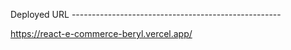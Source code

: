 Deployed URL ----------------------------------------------------

https://react-e-commerce-beryl.vercel.app/
